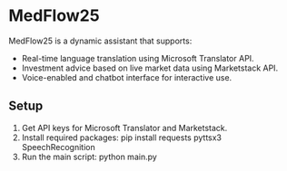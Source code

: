 # MedFlow25

MedFlow25 is a dynamic assistant that supports:
- Real-time language translation using Microsoft Translator API.
- Investment advice based on live market data using Marketstack API.
- Voice-enabled and chatbot interface for interactive use.

## Setup

1. Get API keys for Microsoft Translator and Marketstack.
2. Install required packages:
   pip install requests pyttsx3 SpeechRecognition
3. Run the main script:
   python main.py